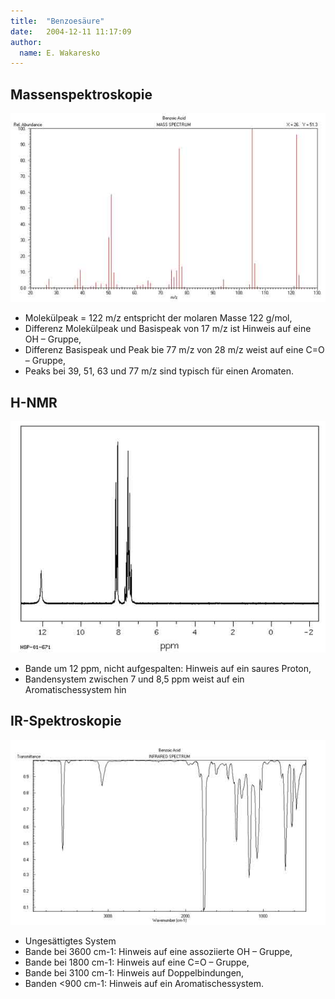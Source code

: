 ```yaml
---
title:  "Benzoesäure"
date:   2004-12-11 11:17:09
author: 
  name: E. Wakaresko
---
```


<h2>Massenspektroskopie</h2>
<p><img src="/assets/images/Spektren/ms-benzoe.jpg" border="0" /></p>
<ul>
<li>Molekülpeak = 122 m/z entspricht der molaren Masse 122 g/mol,</li>
<li>Differenz Molekülpeak und Basispeak von 17 m/z ist Hinweis auf eine OH – Gruppe,</li>
<li>Differenz Basispeak und Peak bie 77 m/z von 28 m/z weist auf eine C=O – Gruppe,</li>
<li>Peaks bei 39, 51, 63 und 77 m/z sind typisch für einen Aromaten.</li>
</ul>
<h2>H-NMR</h2>
<p><img src="/assets/images/Spektren/nmr-benzoe.jpg" border="0" /></p>
<ul>
<li>Bande um 12 ppm, nicht aufgespalten: Hinweis auf ein saures Proton,</li>
<li>Bandensystem zwischen 7 und 8,5 ppm weist auf ein Aromatischessystem hin</li>
</ul>
<h2>IR-Spektroskopie</h2>
<p><img src="/assets/images/Spektren/ir-benzoe.jpg" border="0" /></p>
<ul>
<li>Ungesättigtes System</li>
<li>Bande bei 3600 cm-1: Hinweis auf eine assoziierte OH – Gruppe,</li>
<li>Bande bei 1800 cm-1: Hinweis auf eine C=O – Gruppe,</li>
<li>Bande bei 3100 cm-1: Hinweis auf Doppelbindungen,</li>
<li>Banden &lt;900 cm-1: Hinweis auf ein Aromatischessystem.</li>
</ul>